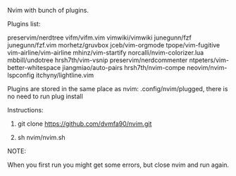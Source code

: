 Nvim with bunch of plugins.

Plugins list:

preservim/nerdtree
vifm/vifm.vim
vimwiki/vimwiki
junegunn/fzf
junegunn/fzf.vim
morhetz/gruvbox
jceb/vim-orgmode
tpope/vim-fugitive
vim-airline/vim-airline
mhinz/vim-startify
norcalli/nvim-colorizer.lua
mbbill/undotree
hrsh7th/vim-vsnip
preservim/nerdcommenter
ntpeters/vim-better-whitespace
jiangmiao/auto-pairs
hrsh7th/nvim-compe
neovim/nvim-lspconfig
itchyny/lightline.vim

Plugins are stored in the same place as nvim: .config/nvim/plugged, there is no need to run plug install

Instructions:

1. git clone https://github.com/dvmfa90/nvim.git

2. sh nvim/nvim.sh

NOTE:

When you first run you might get some errors, but close nvim and run again.






















